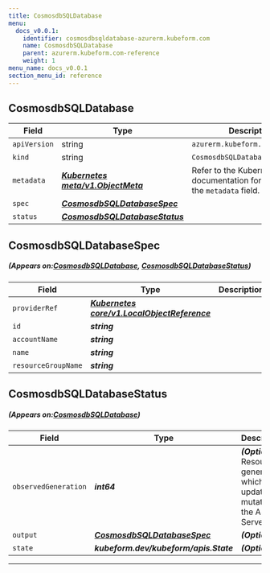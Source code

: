 ```yaml
---
title: CosmosdbSQLDatabase
menu:
  docs_v0.0.1:
    identifier: cosmosdbsqldatabase-azurerm.kubeform.com
    name: CosmosdbSQLDatabase
    parent: azurerm.kubeform.com-reference
    weight: 1
menu_name: docs_v0.0.1
section_menu_id: reference
---
```


## CosmosdbSQLDatabase
| Field | Type | Description |
| ------ | ----- | ----------- |
| `apiVersion` | string | `azurerm.kubeform.com/v1alpha1` |
|    `kind` | string | `CosmosdbSQLDatabase` |
| `metadata` | ***[Kubernetes meta/v1.ObjectMeta](https://kubernetes.io/docs/reference/generated/kubernetes-api/v1.13/#objectmeta-v1-meta)***|Refer to the Kubernetes API documentation for the fields of the `metadata` field.|
| `spec` | ***[CosmosdbSQLDatabaseSpec](#CosmosdbSQLDatabaseSpec)***||
| `status` | ***[CosmosdbSQLDatabaseStatus](#CosmosdbSQLDatabaseStatus)***||
## CosmosdbSQLDatabaseSpec
##### (Appears on:[CosmosdbSQLDatabase](#CosmosdbSQLDatabase), [CosmosdbSQLDatabaseStatus](#CosmosdbSQLDatabaseStatus))
| Field | Type | Description |
| ------ | ----- | ----------- |
| `providerRef` | ***[Kubernetes core/v1.LocalObjectReference](https://kubernetes.io/docs/reference/generated/kubernetes-api/v1.13/#localobjectreference-v1-core)***||
| `id` | ***string***||
| `accountName` | ***string***||
| `name` | ***string***||
| `resourceGroupName` | ***string***||
## CosmosdbSQLDatabaseStatus
##### (Appears on:[CosmosdbSQLDatabase](#CosmosdbSQLDatabase))
| Field | Type | Description |
| ------ | ----- | ----------- |
| `observedGeneration` | ***int64***| ***(Optional)*** Resource generation, which is updated on mutation by the API Server.|
| `output` | ***[CosmosdbSQLDatabaseSpec](#CosmosdbSQLDatabaseSpec)***| ***(Optional)*** |
| `state` | ***kubeform.dev/kubeform/apis.State***| ***(Optional)*** |
---
